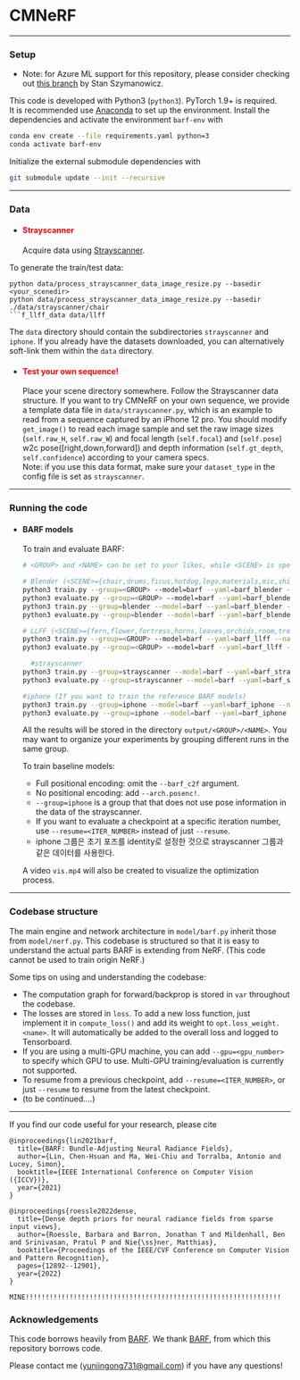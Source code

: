 # CMNeRF



--------------------------------------

### Setup

- Note: for Azure ML support for this repository, please consider checking out [this branch](https://github.com/szymanowiczs/bundle-adjusting-NeRF/tree/azureml_training_script) by Stan Szymanowicz.

This code is developed with Python3 (`python3`). PyTorch 1.9+ is required.  
It is recommended use [Anaconda](https://www.anaconda.com/products/individual) to set up the environment. Install the dependencies and activate the environment `barf-env` with
```bash
conda env create --file requirements.yaml python=3
conda activate barf-env
```
Initialize the external submodule dependencies with
```bash
git submodule update --init --recursive
```

--------------------------------------

### Data

- #### <span style="color:red">Strayscanner</span>
    Acquire data using [Strayscanner](https://docs.strayrobots.io/).
  
To generate the train/test data:
```
python data/process_strayscanner_data_image_resize.py --basedir <your_scenedir>
python data/process_strayscanner_data_image_resize.py --basedir ./data/strayscanner/chair 
```f_llff_data data/llff
  ```
  The `data` directory should contain the subdirectories `strayscanner` and `iphone`.
  If you already have the datasets downloaded, you can alternatively soft-link them within the `data` directory.

- #### <span style="color:red">Test your own sequence!</span>
  Place your scene directory somewhere. Follow the Strayscanner data structure.
  If you want to try CMNeRF on your own sequence, we provide a template data file in `data/strayscanner.py`, which is an example to read from a sequence captured by an iPhone 12 pro.   You should modify `get_image()` to read each image sample and set the raw image sizes (`self.raw_H`, `self.raw_W`) and focal length (`self.focal`) and (`self.pose`) w2c pose([right,down,forward]) and depth information (`self.gt_depth`, `self.confidence`)  according to your camera specs.  
Note: if you use this data format, make sure your `dataset_type` in the config file is set as `strayscanner`.

--------------------------------------

### Running the code

- #### BARF models
  To train and evaluate BARF:
  ```bash
  # <GROUP> and <NAME> can be set to your likes, while <SCENE> is specific to datasets
  
  # Blender (<SCENE>={chair,drums,ficus,hotdog,lego,materials,mic,ship})
  python3 train.py --group=<GROUP> --model=barf --yaml=barf_blender --name=<NAME> --data.scene=<SCENE> --barf_c2f=[0.1,0.5]
  python3 evaluate.py --group=<GROUP> --model=barf --yaml=barf_blender --name=<NAME> --data.scene=<SCENE> --data.val_sub= --resume
  python3 train.py --group=blender --model=barf --yaml=barf_blender --name=result_lego --data.scene=lego --barf_c2f=[0.1,0.5]
  python3 evaluate.py --group=blender --model=barf --yaml=barf_blender --name=result_lego --data.scene=lego --data.val_sub= --resume
  
  # LLFF (<SCENE>={fern,flower,fortress,horns,leaves,orchids,room,trex})
  python3 train.py --group=<GROUP> --model=barf --yaml=barf_llff --name=<NAME> --data.scene=<SCENE> --barf_c2f=[0.1,0.5]
  python3 evaluate.py --group=<GROUP> --model=barf --yaml=barf_llff --name=<NAME> --data.scene=<SCENE> --resume
  
    #strayscanner
  python3 train.py --group=strayscanner --model=barf --yaml=barf_strayscanner --name=result_chair --data.scene=chair  --barf_c2f=[0.1,0.5] --depth.use_depth=true --depth.use_depth_loss=true 
  python3 evaluate.py --group=strayscanner --model=barf --yaml=barf_strayscanner --name=result_chair --data.scene=chair  --data.val_sub= --depth.use_depth=true --depth.use_depth_loss=true 
  
  #iphone (If you want to train the reference BARF models)
  python3 train.py --group=iphone --model=barf --yaml=barf_iphone --name=result_chair --data.scene=chair  --barf_c2f=[0.1,0.5]  --depth.use_depth=false --depth.use_depth_loss=false 
  python3 evaluate.py --group=iphone --model=barf --yaml=barf_iphone --name=result_chair --data.scene=chair  --data.val_sub= --resume --depth.use_depth=false --depth.use_depth_loss=false 
  ```
  All the results will be stored in the directory `output/<GROUP>/<NAME>`.
  You may want to organize your experiments by grouping different runs in the same group.

  To train baseline models:
  - Full positional encoding: omit the `--barf_c2f` argument.
  - No positional encoding: add `--arch.posenc!`.
  - `--group=iphone` is a group that that does not use pose information in the data of the strayscanner.
  - If you want to evaluate a checkpoint at a specific iteration number, use `--resume=<ITER_NUMBER>` instead of just `--resume`.
  - iphone 그룹은 초기 포즈를 identity로 설정한 것으로 strayscanner 그룹과 같은 데이터를 사용한다.

  A video `vis.mp4` will also be created to visualize the optimization process.
  
  
--------------------------------------
### Codebase structure

The main engine and network architecture in `model/barf.py` inherit those from `model/nerf.py`.
This codebase is structured so that it is easy to understand the actual parts BARF is extending from NeRF. 
(This code cannot be used to train origin NeRF.)
  
Some tips on using and understanding the codebase:
- The computation graph for forward/backprop is stored in `var` throughout the codebase.
- The losses are stored in `loss`. To add a new loss function, just implement it in `compute_loss()` and add its weight to `opt.loss_weight.<name>`. It will automatically be added to the overall loss and logged to Tensorboard.
- If you are using a multi-GPU machine, you can add `--gpu=<gpu_number>` to specify which GPU to use. Multi-GPU training/evaluation is currently not supported.
- To resume from a previous checkpoint, add `--resume=<ITER_NUMBER>`, or just `--resume` to resume from the latest checkpoint.
- (to be continued....)
--------------------------------------

If you find our code useful for your research, please cite
```
@inproceedings{lin2021barf,
  title={BARF: Bundle-Adjusting Neural Radiance Fields},
  author={Lin, Chen-Hsuan and Ma, Wei-Chiu and Torralba, Antonio and Lucey, Simon},
  booktitle={IEEE International Conference on Computer Vision ({ICCV})},
  year={2021}
}

@inproceedings{roessle2022dense,
  title={Dense depth priors for neural radiance fields from sparse input views},
  author={Roessle, Barbara and Barron, Jonathan T and Mildenhall, Ben and Srinivasan, Pratul P and Nie{\ss}ner, Matthias},
  booktitle={Proceedings of the IEEE/CVF Conference on Computer Vision and Pattern Recognition},
  pages={12892--12901},
  year={2022}
}

MINE!!!!!!!!!!!!!!!!!!!!!!!!!!!!!!!!!!!!!!!!!!!!!!!!!!!!!!!!!!!!!!!!

```

### Acknowledgements
This code borrows heavily from [BARF](https://github.com/chenhsuanlin/bundle-adjusting-NeRF).
We thank [BARF](https://github.com/chenhsuanlin/bundle-adjusting-NeRF), from which this repository borrows code. 


Please contact me (yunjingong731@gmail.com) if you have any questions!
